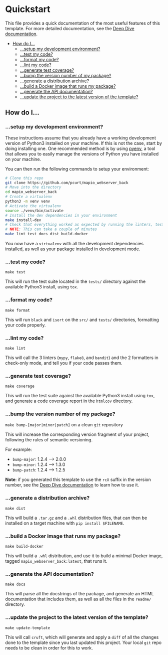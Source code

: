 # Quickstart

This file provides a quick documentation of the most useful features of this template. For more detailed documentation, see the [Deep Dive documentation](./Deep-dive.md).

- [How do I...](#how-do-i)
  - [...setup my development environment?](#setup-my-development-environment)
  - [...test my code?](#test-my-code)
  - [...format my code?](#format-my-code)
  - [...lint my code?](#lint-my-code)
  - [...generate test coverage?](#generate-test-coverage)
  - [...bump the version number of my package?](#bump-the-version-number-of-my-package)
  - [...generate a distribution archive?](#generate-a-distribution-archive)
  - [...build a Docker image that runs my package?](#build-a-docker-image-that-runs-my-package)
  - [...generate the API documentation?](#generate-the-api-documentation)
  - [...update the project to the latest version of the template?](#update-the-project-to-the-latest-version-of-the-template)

## How do I...

### ...setup my development environment?

These instructions assume that you already have a working development version of Python3 installed on your machine.
If this is not the case, start by doing installing one. One recommended method is by using [pyenv](https://github.com/pyenv/pyenv),
a tool that allows you to easily manage the versions of Python you have installed on your machine.

You can then run the following commands to setup your environment:

``` sh
# Clone this repo
git clone https://github.com/pcurt/mapio_webserver_back
# Move into the directory
cd mapio_webserver_back
# Create a virtualenv
python3 -m venv venv
# Activate the virtualenv
source ./venv/bin/activate
# Install the dev dependencies in your environment
make install-dev
# Check that everything worked as expected by running the linters, test suite, and building the package
# NOTE: This can take a couple of minutes
make lint test docs dist build-docker
```

You now have a `virtualenv` with all the development dependencies installed, as well as your package installed in development mode.

### ...test my code?

`make test`

This will run the test suite located in the `tests/` directory against the available Python3 install, using `tox`.

### ...format my code?

`make format`

This will run `black` and `isort` on the `src/` and `tests/` directories, formatting your code properly.

### ...lint my code?

`make lint`

This will call the 3 linters (`mypy`, `flake8`, and `bandit`) and the 2 formatters in check-only mode, and tell you if your code passes them.

### ...generate test coverage?

`make coverage`

This will run the test suite against the available Python3 install using `tox`, and generate
a code coverage report in the `htmlcov` directory.

### ...bump the version number of my package?

`make bump-[major|minor|patch]` on a clean `git` repository

This will increase the corresponding version fragment of your project, following the rules of
semantic versioning.

For example:

- `bump-major`: 1.2.4 --> 2.0.0
- `bump-minor`: 1.2.4 --> 1.3.0
- `bump-patch`: 1.2.4 --> 1.2.5

**Note**: if you generated this template to use the `rcX` suffix in the version number, see the [Deep Dive documentation](./Deep-dive.md) to learn how to use it.

### ...generate a distribution archive?

`make dist`

This will build a `.tar.gz` and a `.whl` distribution files, that can then be installed on a
target machine with `pip install $FILENAME`.

### ...build a Docker image that runs my package?

`make build-docker`

This will build a `.whl` distribution, and use it to build a minimal Docker image, tagged `mapio_webserver_back:latest`, that runs it.

### ...generate the API documentation?

`make docs`

This will parse all the docstrings of the package, and generate an HTML documentation that includes them, as well as all the files in the `readme/` directory.

### ...update the project to the latest version of the template?

`make update-template`

This will call `cruft`, which will generate and apply a `diff` of all the changes done to the template since you last updated this
project. Your local `git` repo needs to be clean in order for this to work.
